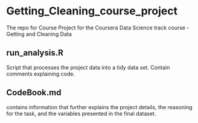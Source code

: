 # Getting_Cleaning_course_project
The repo for Course Project for the Coursera Data Science track course - Getting and Cleaning Data

## run_analysis.R
Script that processes the project data into a tidy data set. Contain comments explaining code.

## CodeBook.md
contains information that further explains the project details, the reasoning for the task, and the variables presented in the final dataset.

